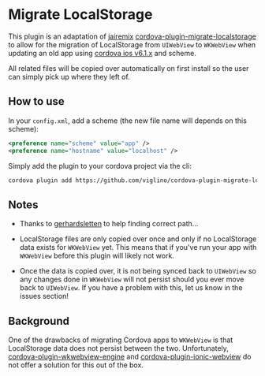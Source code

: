 # Migrate LocalStorage

This plugin is an adaptation of
[jairemix](https://github.com/jairemix) [cordova-plugin-migrate-localstorage](https://github.com/jairemix/cordova-plugin-migrate-localstorage)
to allow for the migration of LocalStorage from `UIWebView` to `WKWebView` when updating an old app using [cordova ios v6.1.x](https://github.com/ionic-team/cordova-plugin-ionic-webview) and scheme.

All related files will be copied over automatically on first install so the user can simply pick up where they left of.

## How to use

In your `config.xml`, add a scheme (the new file name will depends on this scheme):
```xml
<preference name="scheme" value="app" />
<preference name="hostname" value="localhost" />
```

Simply add the plugin to your cordova project via the cli:
```sh
cordova plugin add https://github.com/viglino/cordova-plugin-migrate-localstorage
```

## Notes

- Thanks to [gerhardsletten](https://github.com/apache/cordova-ios/issues/906#issuecomment-672692414) 
to help finding correct path...

- LocalStorage files are only copied over once and only if no LocalStorage data exists for `WKWebView`
yet. This means that if you've run your app with `WKWebView` before this plugin will likely not work.

- Once the data is copied over, it is not being synced back to `UIWebView` so any changes done in
`WKWebView` will not persist should you ever move back to `UIWebView`. If you have a problem with this,
let us know in the issues section!

## Background

One of the drawbacks of migrating Cordova apps to `WKWebView` is that LocalStorage data does
not persist between the two. Unfortunately,
[cordova-plugin-wkwebview-engine](https://github.com/apache/cordova-plugin-wkwebview-engine) and
[cordova-plugin-ionic-webview](https://github.com/ionic-team/cordova-plugin-ionic-webview)
do not offer a solution for this out of the box.
